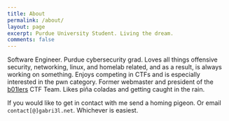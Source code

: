 ```yaml
---
title: About
permalink: /about/
layout: page
excerpt: Purdue University Student. Living the dream.
comments: false
---
```


Software Engineer. Purdue cybersecurity grad. Loves all things offensive security, networking, linux, and homelab related, and as a result, is always working on something. Enjoys competing in CTFs and is especially interested in the pwn category. Former webmaster and president of the [b01lers](https://b01lers.com) CTF Team. Likes piña coladas and getting caught in the rain. 

If you would like to get in contact with me send a homing pigeon. Or email `contact[@]gabri3l.net`. Whichever is easiest. 